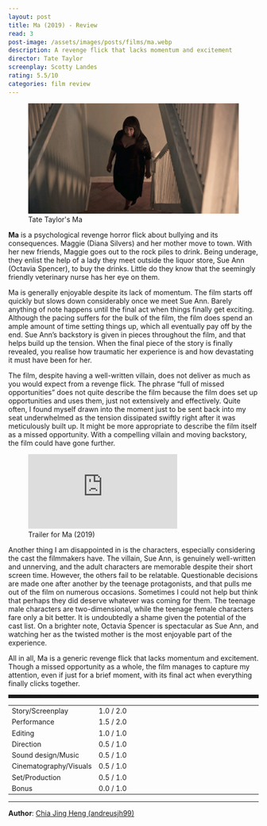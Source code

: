 ```yaml
---
layout: post
title: Ma (2019) - Review
read: 3
post-image: /assets/images/posts/films/ma.webp
description: A revenge flick that lacks momentum and excitement
director: Tate Taylor
screenplay: Scotty Landes
rating: 5.5/10
categories: film review
---
```


<figure class="film">
  <img src="/assets/images/posts/films/ma.webp" alt="Ma movie still">
  <figcaption><i class="fa-solid fa-film"></i> Tate Taylor's Ma </figcaption>
</figure>

**Ma** is a psychological revenge horror flick about bullying and its consequences. Maggie (Diana Silvers) and her mother move to town. With her new friends, Maggie goes out to the rock piles to drink. Being underage, they enlist the help of a lady they meet outside the liquor store, Sue Ann (Octavia Spencer), to buy the drinks. Little do they know that the seemingly friendly veterinary nurse has her eye on them. 

Ma is generally enjoyable despite its lack of momentum. The film starts off quickly but slows down considerably once we meet Sue Ann. Barely anything of note happens until the final act when things finally get exciting. Although the pacing suffers for the bulk of the film, the film does spend an ample amount of time setting things up, which all eventually pay off by the end. Sue Ann’s backstory is given in pieces throughout the film, and that helps build up the tension. When the final piece of the story is finally revealed, you realise how traumatic her experience is and how devastating it must have been for her. 

The film, despite having a well-written villain, does not deliver as much as you would expect from a revenge flick. The phrase “full of missed opportunities” does not quite describe the film because the film does set up opportunities and uses them, just not extensively and effectively. Quite often, I found myself drawn into the moment just to be sent back into my seat underwhelmed as the tension dissipated swiftly right after it was meticulously built up. It might be more appropriate to describe the film itself as a missed opportunity. With a compelling villain and moving backstory, the film could have gone further.

<div class="film-trailer">
<figure>
  <iframe src="https://www.youtube.com/embed/eIvbEC8N3cA" title="YouTube video player" frameborder="0" allow="accelerometer; autoplay; clipboard-write; encrypted-media; gyroscope; picture-in-picture; web-share" allowfullscreen></iframe>
  <figcaption><i class="fa-brands fa-youtube"></i> Trailer for Ma (2019)</figcaption>
</figure>
</div>

Another thing I am disappointed in is the characters, especially considering the cast the filmmakers have. The villain, Sue Ann, is genuinely well-written and unnerving, and the adult characters are memorable despite their short screen time. However, the others fail to be relatable. Questionable decisions are made one after another by the teenage protagonists, and that pulls me out of the film on numerous occasions. Sometimes I could not help but think that perhaps they did deserve whatever was coming for them. The teenage male characters are two-dimensional, while the teenage female characters fare only a bit better. It is undoubtedly a shame given the potential of the cast list. On a brighter note, Octavia Spencer is spectacular as Sue Ann, and watching her as the twisted mother is the most enjoyable part of the experience.

All in all, Ma is a generic revenge flick that lacks momentum and excitement. Though a missed opportunity as a whole, the film manages to capture my attention, even if just for a brief moment, with its final act when everything finally clicks together.
 

<hr style="border-style: dashed">

<table class="table table-sm table-striped table-hover">
  <colgroup>
    <col style="width: 30%;">
    <col style="width: 70%;">
  </colgroup>

  <tbody>
    <tr>
      <td>Story/Screenplay</td>
      <td>1.0 / 2.0</td>
    </tr>
    <tr>
      <td>Performance</td>
      <td>1.5 / 2.0</td>
    </tr>
    <tr>
      <td>Editing</td>
      <td>1.0 / 1.0</td>
    </tr>
    <tr>
      <td>Direction</td>
      <td>0.5 / 1.0</td>
    </tr>
    <tr>
      <td>Sound design/Music</td>
      <td>0.5 / 1.0</td>
    </tr>
    <tr>
      <td>Cinematography/Visuals</td>
      <td>0.5 / 1.0</td>
    </tr>
    <tr>
      <td>Set/Production</td>
      <td>0.5 / 1.0</td>
    </tr>
    <tr>
      <td>Bonus</td>
      <td>0.0 / 1.0</td>
    </tr>
  </tbody>
</table>

---

**Author**: <a href="https://github.com/andreusjh99" target="_blank">Chia Jing Heng (andreusjh99)</a>